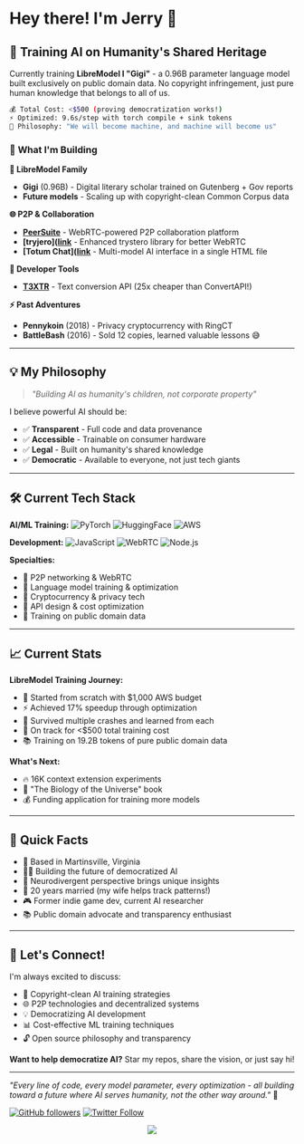 # Hey there! I'm Jerry 👋

## 🧠 **Training AI on Humanity's Shared Heritage**

Currently training **LibreModel I "Gigi"** - a 0.96B parameter language model built exclusively on public domain data. No copyright infringement, just pure human knowledge that belongs to all of us.

```bash
💰 Total Cost: <$500 (proving democratization works!)
⚡ Optimized: 9.6s/step with torch compile + sink tokens
🎯 Philosophy: "We will become machine, and machine will become us"
```

### 🚀 **What I'm Building**

**🤖 LibreModel Family**
- **Gigi** (0.96B) - Digital literary scholar trained on Gutenberg + Gov reports
- **Future models** - Scaling up with copyright-clean Common Corpus data

**🌐 P2P & Collaboration**
- **[PeerSuite](https://github.com/openconstruct/Peersuite)** - WebRTC-powered P2P collaboration platform
- **[tryjero]([link](https://github.com/openconstruct/tryjero)** - Enhanced trystero library for better WebRTC
- **[Totum Chat]([link](https://github.com/openconstruct/totumchat)** - Multi-model AI interface in a single HTML file

**🔧 Developer Tools**
- **[T3XTR](https://t3xtr.org)** - Text conversion API (25x cheaper than ConvertAPI!)

**⚡ Past Adventures**
- **Pennykoin** (2018) - Privacy cryptocurrency with RingCT
- **BattleBash** (2016) - Sold 12 copies, learned valuable lessons 😅

---

## 💡 **My Philosophy**

> *"Building AI as humanity's children, not corporate property"*

I believe powerful AI should be:
- ✅ **Transparent** - Full code and data provenance
- ✅ **Accessible** - Trainable on consumer hardware
- ✅ **Legal** - Built on humanity's shared knowledge
- ✅ **Democratic** - Available to everyone, not just tech giants

---

## 🛠 **Current Tech Stack**

**AI/ML Training:**
![PyTorch](https://img.shields.io/badge/PyTorch-EE4C2C?style=flat&logo=pytorch&logoColor=white)
![HuggingFace](https://img.shields.io/badge/🤗%20HuggingFace-FFD21E?style=flat)
![AWS](https://img.shields.io/badge/AWS-232F3E?style=flat&logo=amazon-aws)

**Development:**
![JavaScript](https://img.shields.io/badge/JavaScript-F7DF1E?style=flat&logo=javascript&logoColor=black)
![WebRTC](https://img.shields.io/badge/WebRTC-333?style=flat&logo=webrtc)
![Node.js](https://img.shields.io/badge/Node.js-339933?style=flat&logo=nodedotjs&logoColor=white)

**Specialties:**
- 🔄 P2P networking & WebRTC
- 🤖 Language model training & optimization  
- 🔐 Cryptocurrency & privacy tech
- 📡 API design & cost optimization
- 🎯 Training on public domain data

---

## 📈 **Current Stats**

**LibreModel Training Journey:**
- 🏁 Started from scratch with $1,000 AWS budget
- ⚡ Achieved 17% speedup through optimization
- 💾 Survived multiple crashes and learned from each
- 🎯 On track for <$500 total training cost
- 📚 Training on 19.2B tokens of pure public domain data

**What's Next:**
- 🔥 16K context extension experiments
- 📖 "The Biology of the Universe" book
- 💰 Funding application for training more models

---

## 🎯 **Quick Facts**

- 📍 Based in Martinsville, Virginia
- 👨‍💻 Building the future of democratized AI
- 🧩 Neurodivergent perspective brings unique insights
- 💑 20 years married (my wife helps track patterns!)
- 🎮 Former indie game dev, current AI researcher
- 📚 Public domain advocate and transparency enthusiast

---

## 🤝 **Let's Connect!**

I'm always excited to discuss:
- 🤖 Copyright-clean AI training strategies
- 🌐 P2P technologies and decentralized systems
- 💡 Democratizing AI development
- 📊 Cost-effective ML training techniques
- 🔓 Open source philosophy and transparency

**Want to help democratize AI?** Star my repos, share the vision, or just say hi!

---

*"Every line of code, every model parameter, every optimization - all building toward a future where AI serves humanity, not the other way around."* 🚀

[![GitHub followers](https://img.shields.io/github/followers/jerry?style=social)](https://github.com/openconstruct)
[![Twitter Follow](https://img.shields.io/twitter/follow/jerry?style=social)](https://twitter.com/j3rryh0well)

<p align="center">
  <img src="https://github-readme-stats.vercel.app/api?username=openconstruct&show_icons=true&theme=radical" />
</p>

